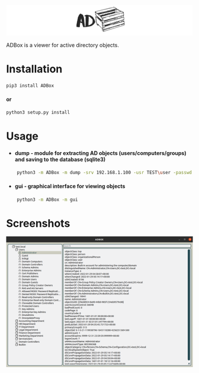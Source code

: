 
![ADBox](./screenshot/AD.png "ADBox")

ADBox is a viewer for active directory objects.


# Installation

```bash
pip3 install ADBox
```
#### or
```bash
python3 setup.py install
```

# Usage

- #### dump - module for extracting AD objects (users/computers/groups) and saving to the database (sqlite3)
```bash
    python3 -m ADBox -m dump -srv 192.168.1.100 -usr TEST\user -passwd TestPassword
```
- #### gui - graphical interface for viewing objects
```bash
    python3 -m ADBox -m gui
```

# Screenshots

![Example](./screenshot/Example.png?raw=true "Example")